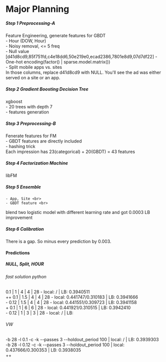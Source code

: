 Major Planning
===================

##### Step 1 Preprocessing-A
Feature Engineering, generate features for GBDT<br>
	- Hour (DOW, Hour)<br>
	- Noisy removal, <= 5 freq<br>
	- Null value [d41d8cd9,85f751fd,c4e18dd6,50e219e0,ecad2386,7801e8d9,07d7df22]
	- One-hot encoding(factor() | sparse.model.matrix())<br>
	- Split mobile apps vs. sites<br>
In those columns, replace d41d8cd9 with NULL. You'll see the ad was either served on a site or an app.<br>

##### Step 2 Gradient Boosting Decision Tree
xgboost<br>
	- 20 trees with depth 7<br>
	- features generation<br>

##### Step 3 Preprocessing-B
Fenerate features for FM<br>
	- GBDT features are directly included<br>
	- hashing trick<br>
Each impression has 23(categorical) + 20(GBDT) = 43 features<br>

##### Step 4 Factorization Machine
libFM<br>

##### Step 5 Ensemble
	- App, Site <br>
	- GBDT feature <br>
blend two logistic model with different learning rate and got 0.0003 LB improvement

##### Step 6 Calibration
There is a gap. So minus every prediction by 0.003.<br>


#### Predictions
##### NULL, Split, HOUR
###### fast solution python
0.1 | 1 | 4 | 4 | 28 - local: / | LB: 0.3940511 <br> ++
0.1 | 1.5 | 4 | 4 | 28 - local: 0.441747/0.310183 | LB: 0.3941666 <br> -
0.12 | 1.5 | 4 | 4 | 28 - local: 0.441551/0.309723 | LB: 0.3941158<br> +
0.1 | 1 | 6 | 6 | 28 - local: 0.441921/0.310515 | LB: 0.3942410<br> -
0.12 | 1 | 3 | 3 | 28 - local: / | LB:  <br>

###### VW
-b 28 -l 0.1 -c -k --passes 3 --holdout_period 100 | local: / | LB: 0.3939303 <br>
-b 28 -l 0.12 -c -k --passes 3 --holdout_period 100 | local: 0.437666/0.300353 | LB: 0.3938035 <br>++

